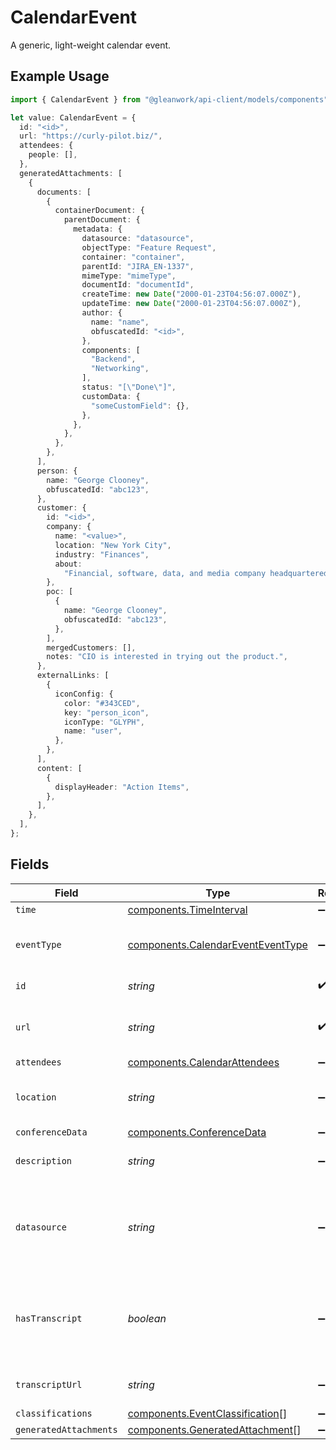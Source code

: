 # CalendarEvent

A generic, light-weight calendar event.

## Example Usage

```typescript
import { CalendarEvent } from "@gleanwork/api-client/models/components";

let value: CalendarEvent = {
  id: "<id>",
  url: "https://curly-pilot.biz/",
  attendees: {
    people: [],
  },
  generatedAttachments: [
    {
      documents: [
        {
          containerDocument: {
            parentDocument: {
              metadata: {
                datasource: "datasource",
                objectType: "Feature Request",
                container: "container",
                parentId: "JIRA_EN-1337",
                mimeType: "mimeType",
                documentId: "documentId",
                createTime: new Date("2000-01-23T04:56:07.000Z"),
                updateTime: new Date("2000-01-23T04:56:07.000Z"),
                author: {
                  name: "name",
                  obfuscatedId: "<id>",
                },
                components: [
                  "Backend",
                  "Networking",
                ],
                status: "[\"Done\"]",
                customData: {
                  "someCustomField": {},
                },
              },
            },
          },
        },
      ],
      person: {
        name: "George Clooney",
        obfuscatedId: "abc123",
      },
      customer: {
        id: "<id>",
        company: {
          name: "<value>",
          location: "New York City",
          industry: "Finances",
          about:
            "Financial, software, data, and media company headquartered in Midtown Manhattan, New York City",
        },
        poc: [
          {
            name: "George Clooney",
            obfuscatedId: "abc123",
          },
        ],
        mergedCustomers: [],
        notes: "CIO is interested in trying out the product.",
      },
      externalLinks: [
        {
          iconConfig: {
            color: "#343CED",
            key: "person_icon",
            iconType: "GLYPH",
            name: "user",
          },
        },
      ],
      content: [
        {
          displayHeader: "Action Items",
        },
      ],
    },
  ],
};
```

## Fields

| Field                                                                                  | Type                                                                                   | Required                                                                               | Description                                                                            |
| -------------------------------------------------------------------------------------- | -------------------------------------------------------------------------------------- | -------------------------------------------------------------------------------------- | -------------------------------------------------------------------------------------- |
| `time`                                                                                 | [components.TimeInterval](../../models/components/timeinterval.md)                     | :heavy_minus_sign:                                                                     | N/A                                                                                    |
| `eventType`                                                                            | [components.CalendarEventEventType](../../models/components/calendareventeventtype.md) | :heavy_minus_sign:                                                                     | The nature of the event, for example "out of office".                                  |
| `id`                                                                                   | *string*                                                                               | :heavy_check_mark:                                                                     | The calendar event id                                                                  |
| `url`                                                                                  | *string*                                                                               | :heavy_check_mark:                                                                     | A permalink for this calendar event                                                    |
| `attendees`                                                                            | [components.CalendarAttendees](../../models/components/calendarattendees.md)           | :heavy_minus_sign:                                                                     | N/A                                                                                    |
| `location`                                                                             | *string*                                                                               | :heavy_minus_sign:                                                                     | The location that this event is taking place at.                                       |
| `conferenceData`                                                                       | [components.ConferenceData](../../models/components/conferencedata.md)                 | :heavy_minus_sign:                                                                     | N/A                                                                                    |
| `description`                                                                          | *string*                                                                               | :heavy_minus_sign:                                                                     | The HTML description of the event.                                                     |
| `datasource`                                                                           | *string*                                                                               | :heavy_minus_sign:                                                                     | The app or other repository type from which the event was extracted                    |
| `hasTranscript`                                                                        | *boolean*                                                                              | :heavy_minus_sign:                                                                     | The event has a transcript associated with it enabling features like summarization     |
| `transcriptUrl`                                                                        | *string*                                                                               | :heavy_minus_sign:                                                                     | A link to the transcript of the event                                                  |
| `classifications`                                                                      | [components.EventClassification](../../models/components/eventclassification.md)[]     | :heavy_minus_sign:                                                                     | N/A                                                                                    |
| `generatedAttachments`                                                                 | [components.GeneratedAttachment](../../models/components/generatedattachment.md)[]     | :heavy_minus_sign:                                                                     | N/A                                                                                    |